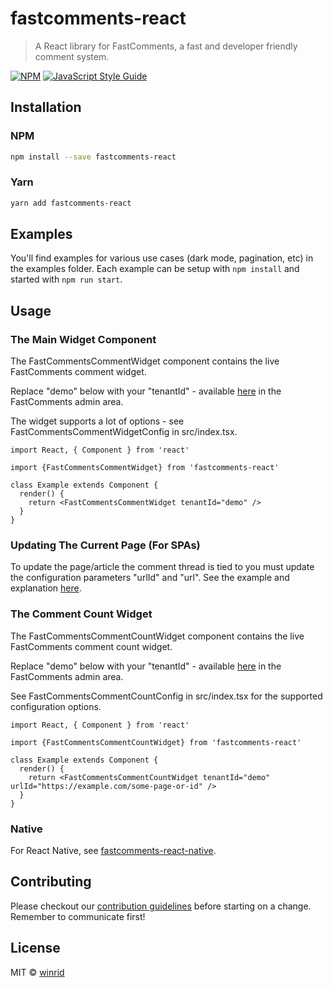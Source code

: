# fastcomments-react

> A React library for FastComments, a fast and developer friendly comment system.

[![NPM](https://img.shields.io/npm/v/fastcomments-react.svg)](https://www.npmjs.com/package/fastcomments-react) [![JavaScript Style Guide](https://img.shields.io/badge/code_style-standard-brightgreen.svg)](https://standardjs.com)

## Installation

### NPM

```bash
npm install --save fastcomments-react
```

### Yarn

```bash
yarn add fastcomments-react
```

## Examples

You'll find examples for various use cases (dark mode, pagination, etc) in the examples folder. Each example can be setup with `npm install` and started with `npm run start`.

## Usage

### The Main Widget Component

The FastCommentsCommentWidget component contains the live FastComments comment widget.

Replace "demo" below with your "tenantId" - available [here](https://fastcomments.com/auth/my-account/get-acct-code) in the FastComments admin area.

The widget supports a lot of options - see FastCommentsCommentWidgetConfig in src/index.tsx.

```tsx
import React, { Component } from 'react'

import {FastCommentsCommentWidget} from 'fastcomments-react'

class Example extends Component {
  render() {
    return <FastCommentsCommentWidget tenantId="demo" />
  }
}
```

### Updating The Current Page (For SPAs)
To update the page/article the comment thread is tied to you must update the configuration parameters "urlId" and "url".
See the example and explanation [here](https://github.com/FastComments/fastcomments-react/blob/master/examples/example-paginated/src/PaginatedApp.tsx).

### The Comment Count Widget

The FastCommentsCommentCountWidget component contains the live FastComments comment count widget.

Replace "demo" below with your "tenantId" - available [here](https://fastcomments.com/auth/my-account/get-acct-code) in the FastComments admin area.

See FastCommentsCommentCountConfig in src/index.tsx for the supported configuration options.

```tsx
import React, { Component } from 'react'

import {FastCommentsCommentCountWidget} from 'fastcomments-react'

class Example extends Component {
  render() {
    return <FastCommentsCommentCountWidget tenantId="demo" urlId="https://example.com/some-page-or-id" />
  }
}
```

### Native

For React Native, see [fastcomments-react-native](https://github.com/FastComments/fastcomments-react-native).

## Contributing
Please checkout our [contribution guidelines](CONTRIBUTING.md) before starting on a change. Remember to communicate first!

## License

MIT © [winrid](https://github.com/winrid)
